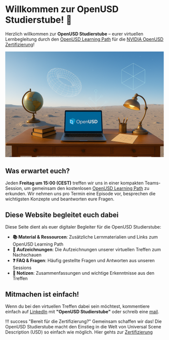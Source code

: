 # Willkommen zur OpenUSD Studierstube! 🚀

Herzlich willkommen zur **OpenUSD Studierstube** – eurer virtuellen Lernbegleitung durch den [OpenUSD Learning Path](https://docs.nvidia.com/learn-openusd/latest/index.html) für die [NVIDIA OpenUSD Zertifizierung](https://www.nvidia.com/en-us/learn/certification/openusd-development-professional/)!

![Studierstube Foto](./assets/images/usd_studierstube.png)

## Was erwartet euch?

Jeden **Freitag um 15:00 (CEST)** treffen wir uns in einer kompakten Teams-Session, um gemeinsam den kostenlosen [OpenUSD Learning Path](https://docs.nvidia.com/learn-openusd/latest/index.html) zu erkunden. Wir nehmen uns pro Termin eine Episode vor, besprechen die wichtigsten Konzepte und beantworten eure Fragen.

## Diese Website begleitet euch dabei

Diese Seite dient als euer digitaler Begleiter für die OpenUSD Studierstube:

- **📚 Material & Ressourcen**: Zusätzliche Lernmaterialien und Links zum OpenUSD Learning Path
- **🎥 Aufzeichnungen**: Die Aufzeichnungen unserer virtuellen Treffen zum Nachschauen
- **❓ FAQ & Fragen**: Häufig gestellte Fragen und Antworten aus unseren Sessions
- **📝 Notizen**: Zusammenfassungen und wichtige Erkenntnisse aus den Treffen

## Mitmachen ist einfach!

Wenn du bei den virtuellen Treffen dabei sein möchtest, kommentiere einfach auf [LinkedIn](https://www.linkedin.com/feed/update/urn:li:activity:7372237621541904384/) mit **"OpenUSD Studierstube"** oder schreib eine [mail](mailto:michael.wagner@synctwin.ai).

!!! success "Bereit für die Zertifizierung?"
    Gemeinsam schaffen wir das! Die OpenUSD Studierstube macht den Einstieg in die Welt von Universal Scene Description (USD) so einfach wie möglich. Hier gehts zur [Zertifizierung](https://www.nvidia.com/en-us/learn/certification/openusd-development-professional/)